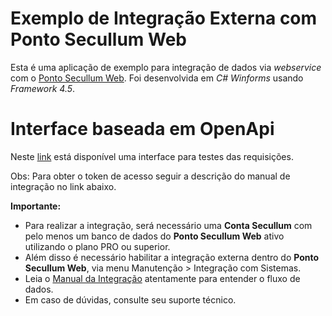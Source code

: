 # Exemplo de Integração Externa com Ponto Secullum Web
Esta é uma aplicação de exemplo para integração de dados via *webservice* com o [Ponto Secullum Web](https://pontoweb.secullum.com.br/).
Foi desenvolvida em *C# Winforms* usando *Framework 4.5*.

# Interface baseada em OpenApi
Neste [link](https://pontowebintegracaoexterna.secullum.com.br/docs/) está disponível uma interface para testes das requisições.

Obs: Para obter o token de acesso seguir a descrição do manual de integração no link abaixo.

**Importante:**
* Para realizar a integração, será necessário uma **Conta Secullum** com pelo menos um banco de dados do **Ponto Secullum Web** ativo utilizando o plano PRO ou superior. 
* Além disso é necessário habilitar a integração externa dentro do **Ponto Secullum Web**, via menu Manutenção > Integração com Sistemas.
* Leia o [Manual da Integração](https://github.com/Secullum/PontoWebIntegracaoExternaExemplo/blob/master/Integracao_Externa_Ponto_Web.pdf) atentamente para entender o fluxo de dados.
* Em caso de dúvidas, consulte seu suporte técnico.
